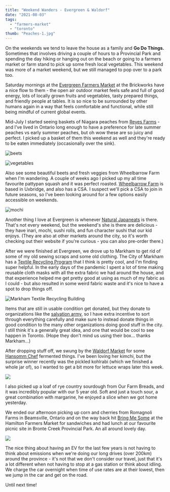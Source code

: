 ```yaml
---
title: "Weekend Wanders - Evergreen & Waldorf"
date: "2021-08-03"
tags:
  - "farmers-market"
  - "toronto"
thumb: "Peaches-1.jpg"
---
```


On the weekends we tend to leave the house as a family and **Go Do Things.** Sometimes that involves driving a couple of hours to a Provincial Park and spending the day hiking or hanging out on the beach or going to a farmers market or farm stand to pick up some fresh local vegetables. This weekend was more of a market weekend, but we still managed to pop over to a park too.

Saturday mornings at the [Evergreen Farmers Market](https://www.evergreen.ca/evergreen-brick-works/markets-food/saturday-farmers-market/) at the Brickworks have a nice flow to them - the open air outdoor market feels safe and full of good energy, lots of locally grown fruits and vegetables, tasty prepared things, and friendly people at tables. It is so nice to be surrounded by other humans again in a way that feels comfortable and functional, while still being mindful of current global events.

Mid-July I started seeing baskets of Niagara peaches from [Reyes Farms](http://www.reyesfarms.ca/) - and I've lived in Ontario long enough to have a preference for late summer peaches vs early summer peaches, but oh wow these are so juicy and perfect. I picked up a basket of them this weekend as well and they're ready to be eaten immediately (occasionally over the sink).

![beets](/posts/img/beets-1024x839.jpg)

![vegetables](/posts/img/vegetables1.jpg)

Also see some beautiful beets and fresh veggies from Wheelbarrow Farm when I'm wandering. A couple of weeks ago I picked up my all time favourite pattypan squash and it was perfect roasted. [Wheelbarrow Farm](https://wheelbarrowfarm.com/) is based in Uxbridge, and also has a CSA. I suspect we'll pick a CSA to join in future seasons, so I've been looking around for a few options easily accessible on weekends.

![mochi](/posts/img/mochi-evergreen-farmers-market-japan-natural-eats.jpg)

Another thing I love at Evergreen is whenever [Natural Japaneats](http://www.naturaljapaneats.ca/) is there. That's not every weekend, but the weekend's she is there are delicious - they have inari, mochi, sushi rolls, and fun character sushi that our kid enjoys. (They are also at other markets around the city, so it's worth checking out their website if you're curious - you can also pre-order there.)

After we were finished at Evergreen, we drove up to Markham to get rid of some of my old sewing scraps and some old clothing. The City of Markham has a [Textile Recycling Program](https://www.markham.ca/wps/portal/home/neighbourhood-services/recycling-garbage/services/textiles/06-textiles) that I think is pretty cool, and I'm finding super helpful. In the early days of the pandemic I spent a lot of time making reusable cloth masks with all the extra fabric we had around the house, and that experience helped me get pretty good at using as much of my fabric as I could - but also resulted in some weird fabric waste and it's nice to have a spot to drop things off.

![Markham Textile Recycling Building](markham-textile-recycling-1024x946.jpg)

Items that are still in usable condition get donated, but they donate to organizations like the [salvation army](https://buddiesinbadtimes.com/blog/the-salvation-army-still-hates-gays/), so I have extra incentive to sort through everything carefully and make sure to instead donate things in good condition to the many other organizations doing good stuff in the city. I still think it's a generally great idea, and one that would be cool to see happen in Toronto. (Hope they don't mind us using their box... thanks Markham...)

After dropping stuff off, we swung by the [Waldorf Market](https://www.villagemarket.ca/) for some [Hansomm Chef](https://www.hansommchef.com/products) fermented things. I've been loving her kimchi, but the surprise winner recently was the pickled kohlrabi (which we finished a whole jar of), so I wanted to get a bit more for lettuce wraps later this week.

![](/posts/img/hansomm-chef.jpg)

I also picked up a loaf of rye country sourdough from Our Farm Breads, and it was incredibly popular with our 5 year old. Soft and just a touch sour, a great combination with margarine, he enjoyed a slice when we got home yesterday.

We ended our afternoon picking up corn and cherries from Romagnoli Farms in Beamsville, Ontario and on the way back hit [Bring Me Some](https://www.bringmesome.ca/) at the Hamilton Farmers Market for sandwiches and had lunch at our favourite picnic site in Bronte Creek Provincial Park. An all around lovely day.

![](/img/Bronte-Creek-1024x768.jpg)

The nice thing about having an EV for the last few years is not having to think about emissions when we're doing our long drives (over 200km) around the province - it's not that we don't consider our travel, just that it's a lot different when not having to stop at a gas station or think about idling. We charge the car overnight when time of use rates are at their lowest, then we jump in the car and get on the road.

Until next time!

